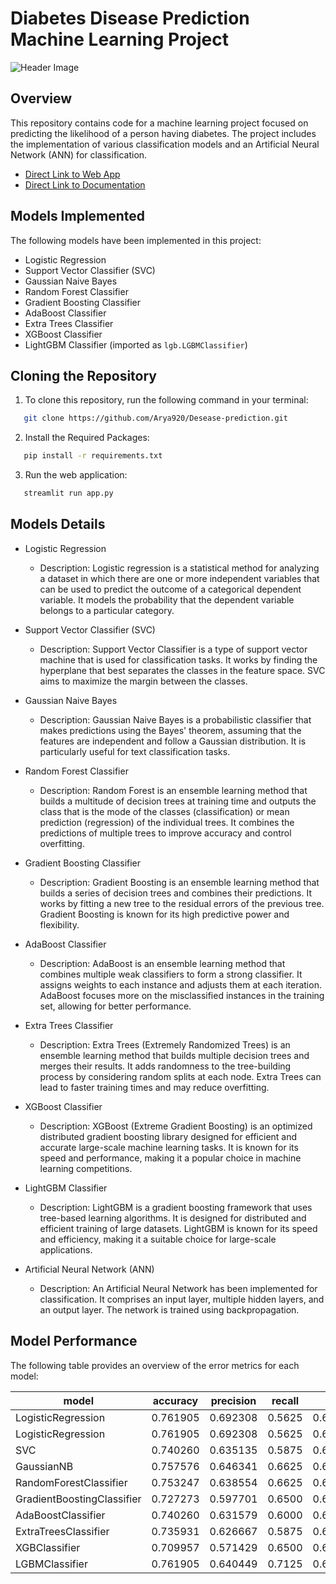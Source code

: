 # Diabetes Disease Prediction Machine Learning Project

![Header Image](01.jpg)
## Overview

This repository contains code for a machine learning project focused on predicting the likelihood of a person having diabetes. The project includes the implementation of various classification models and an Artificial Neural Network (ANN) for classification.

- [Direct Link to Web App](https://desease-prediction.streamlit.app/)
- [Direct Link to Documentation](https://github.com/Arya920/Desease-prediction/blob/main/Documentation/Decease_Prediction.pdf)
## Models Implemented

The following models have been implemented in this project:

- Logistic Regression
- Support Vector Classifier (SVC)
- Gaussian Naive Bayes
- Random Forest Classifier
- Gradient Boosting Classifier
- AdaBoost Classifier
- Extra Trees Classifier
- XGBoost Classifier
- LightGBM Classifier (imported as `lgb.LGBMClassifier`)

## Cloning the Repository

1. To clone this repository, run the following command in your terminal:

```bash
   git clone https://github.com/Arya920/Desease-prediction.git
```

2. Install the Required Packages:
```bash
   pip install -r requirements.txt
```

3. Run the web application:
```bash
   streamlit run app.py
```

## Models Details

- Logistic Regression
  - Description: Logistic regression is a statistical method for analyzing a dataset in which there are one or more independent variables that can be used to predict the outcome of a categorical dependent variable. It models the probability that the dependent variable belongs to a particular category.

- Support Vector Classifier (SVC)
  - Description: Support Vector Classifier is a type of support vector machine that is used for classification tasks. It works by finding the hyperplane that best separates the classes in the feature space. SVC aims to maximize the margin between the classes.

- Gaussian Naive Bayes
  - Description: Gaussian Naive Bayes is a probabilistic classifier that makes predictions using the Bayes' theorem, assuming that the features are independent and follow a Gaussian distribution. It is particularly useful for text classification tasks.

- Random Forest Classifier
  - Description: Random Forest is an ensemble learning method that builds a multitude of decision trees at training time and outputs the class that is the mode of the classes (classification) or mean prediction (regression) of the individual trees. It combines the predictions of multiple trees to improve accuracy and control overfitting.

- Gradient Boosting Classifier
  - Description: Gradient Boosting is an ensemble learning method that builds a series of decision trees and combines their predictions. It works by fitting a new tree to the residual errors of the previous tree. Gradient Boosting is known for its high predictive power and flexibility.

- AdaBoost Classifier
  - Description: AdaBoost is an ensemble learning method that combines multiple weak classifiers to form a strong classifier. It assigns weights to each instance and adjusts them at each iteration. AdaBoost focuses more on the misclassified instances in the training set, allowing for better performance.

- Extra Trees Classifier
  - Description: Extra Trees (Extremely Randomized Trees) is an ensemble learning method that builds multiple decision trees and merges their results. It adds randomness to the tree-building process by considering random splits at each node. Extra Trees can lead to faster training times and may reduce overfitting.

- XGBoost Classifier
  - Description: XGBoost (Extreme Gradient Boosting) is an optimized distributed gradient boosting library designed for efficient and accurate large-scale machine learning tasks. It is known for its speed and performance, making it a popular choice in machine learning competitions.

- LightGBM Classifier
  - Description: LightGBM is a gradient boosting framework that uses tree-based learning algorithms. It is designed for distributed and efficient training of large datasets. LightGBM is known for its speed and efficiency, making it a suitable choice for large-scale applications.

- Artificial Neural Network (ANN)
  - Description: An Artificial Neural Network has been implemented for classification. It comprises an input layer, multiple hidden layers, and an output layer. The network is trained using backpropagation.

## Model Performance

The following table provides an overview of the error metrics for each model:

|  model                       |  accuracy   |  precision  |  recall   |  f1    |
|------------------------------|-------------|------------|----------|----------|
|  LogisticRegression          |  0.761905   |  0.692308  |  0.5625  |  0.620690|
|  LogisticRegression          |  0.761905   |  0.692308  |  0.5625  |  0.620690|
|  SVC                         |  0.740260   |  0.635135  |  0.5875  |  0.610390|
|  GaussianNB                  |  0.757576   |  0.646341  |  0.6625  |  0.654321|
|  RandomForestClassifier      |  0.753247   |  0.638554  |  0.6625  |  0.650307|
|  GradientBoostingClassifier  |  0.727273   |  0.597701  |  0.6500  |  0.622754|
|  AdaBoostClassifier          |  0.740260   |  0.631579  |  0.6000  |  0.615385|
|  ExtraTreesClassifier        |  0.735931   |  0.626667  |  0.5875  |  0.606452|
|  XGBClassifier               |  0.709957   |  0.571429  |  0.6500  |  0.608187|
|  LGBMClassifier              |  0.761905   |  0.640449  |  0.7125  |  0.674556|




